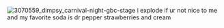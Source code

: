 ![3070559_dimpsy_carnival-night-gbc-stage](https://github.com/user-attachments/assets/2d363cb7-03de-4c39-9832-875c92c0bd44)
i explode if ur not nice to me and my favorite soda is dr pepper strawberries and cream
